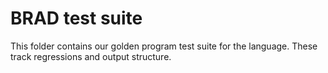 # BRAD test suite

This folder contains our golden program test suite for the language. These track regressions and output structure.